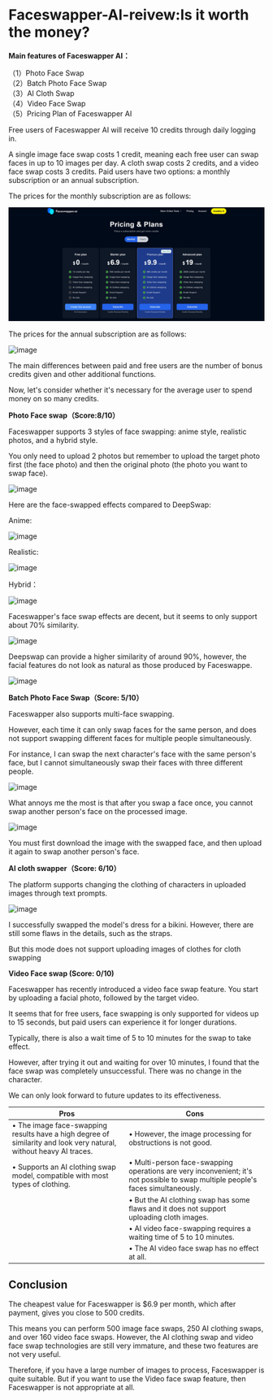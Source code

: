 # Faceswapper-AI-reivew:Is it worth the money?
**Main features of Faceswapper AI：<br>**

（1）Photo Face Swap<br>
（2）Batch Photo Face Swap<br>
（3）AI Cloth Swap<br>
（4）Video Face Swap<br>
（5）Pricing Plan of Faceswapper AI<br>

Free users of Faceswapper AI will receive 10 credits through daily logging in.

A single image face swap costs 1 credit, meaning each free user can swap faces in up to 10 images per day. A cloth swap costs 2 credits, and a video face swap costs 3 credits.
Paid users have two options: a monthly subscription or an annual subscription.

The prices for the monthly subscription are as follows:

![Example Image](./images/Pricing.png)

The prices for the annual subscription are as follows:

![image](https://github.com/BiggerGeorge/Faceswapper-reivew/assets/171020335/d5c7e96b-5a7b-4b30-9d45-8bffccd19dfb)

The main differences between paid and free users are the number of bonus credits given and other additional functions.

Now, let's consider whether it's necessary for the average user to spend money on so many credits.

**Photo Face swap（Score:8/10）**

Faceswapper supports 3 styles of face swapping: anime style, realistic photos, and a hybrid style.

You only need to upload 2 photos but remember to upload the target photo first (the face photo) and then the original photo (the photo you want to swap face).

![image](https://github.com/BiggerGeorge/Faceswapper-reivew/assets/171020335/b3a338bd-ea1d-4d36-89f1-0aac1356a31b)

Here are the face-swapped effects compared to DeepSwap:

Anime:

![image](https://github.com/BiggerGeorge/Faceswapper-reivew/assets/171020335/c16ea6fa-0cef-4dfc-82a6-dc5d5dc67345)

Realistic:

![image](https://github.com/BiggerGeorge/Faceswapper-reivew/assets/171020335/d372f148-9d23-4d03-83c2-066a158d17a2)

Hybrid：

![image](https://github.com/BiggerGeorge/Faceswapper-reivew/assets/171020335/9200dbb0-8c67-4950-ade9-043e6f34dcde)

Faceswapper's face swap effects are decent, but it seems to only support about 70% similarity.

![image](https://github.com/BiggerGeorge/Faceswapper-reivew/assets/171020335/28db1632-113e-48bb-b9a5-352afb45095f)

Deepswap can provide a higher similarity of around 90%, however, the facial features do not look as natural as those produced by Faceswappe.

![image](https://github.com/BiggerGeorge/Faceswapper-reivew/assets/171020335/352ae813-5978-42b8-b3a8-0474aa0e9c0a)

**Batch Photo Face Swap（Score: 5/10）**

Faceswapper also supports multi-face swapping. 

However, each time it can only swap faces for the same person, and does not support swapping different faces for multiple people simultaneously. 

For instance, I can swap the next character's face with the same person's face, but I cannot simultaneously swap their faces with three different people.

![image](https://github.com/BiggerGeorge/Faceswapper-reivew/assets/171020335/205019e3-4d47-4dae-b230-4fbe9629d7d1)

What annoys me the most is that after you swap a face once, you cannot swap another person's face on the processed image. 

![image](https://github.com/BiggerGeorge/Faceswapper-reivew/assets/171020335/61a34798-8569-4eee-a897-5008961f4cea)

You must first download the image with the swapped face, and then upload it again to swap another person's face.

**AI cloth swapper（Score: 6/10）**

The platform supports changing the clothing of characters in uploaded images through text prompts.

![image](https://github.com/BiggerGeorge/Faceswapper-reivew/assets/171020335/2486f28e-3c52-46fa-b7c7-cca206b69f1c)

I successfully swapped the model's dress for a bikini. However, there are still some flaws in the details, such as the straps.

But this mode does not support uploading images of clothes for cloth swapping

**Video Face swap (Score: 0/10)**

Faceswapper has recently introduced a video face swap feature. You start by uploading a facial photo, followed by the target video. 

It seems that for free users, face swapping is only supported for videos up to 15 seconds, but paid users can experience it for longer durations. 

Typically, there is also a wait time of 5 to 10 minutes for the swap to take effect.

However, after trying it out and waiting for over 10 minutes, I found that the face swap was completely unsuccessful. There was no change in the character.

We can only look forward to future updates to its effectiveness.

| Pros                                                                                       | Cons                                                                                          |
|--------------------------------------------------------------------------------------------|-----------------------------------------------------------------------------------------------|
| • The image face-swapping results have a high degree of similarity and look very natural, without heavy AI traces. | • However, the image processing for obstructions is not good.                                 |
| • Supports an AI clothing swap model, compatible with most types of clothing.              | • Multi-person face-swapping operations are very inconvenient; it's not possible to swap multiple people's faces simultaneously. |
|                                                                                            | • But the AI clothing swap has some flaws and it does not support uploading cloth images.      |
|                                                                                            | • AI video face-swapping requires a waiting time of 5 to 10 minutes.                           |
|                                                                                            | • The AI video face swap has no effect at all.                                                 |

## Conclusion

The cheapest value for Faceswapper is $6.9 per month, which after payment, gives you close to 500 credits. 

This means you can perform 500 image face swaps, 250 AI clothing swaps, and over 160 video face swaps. However, the AI clothing swap and video face swap technologies are still very immature, and these two features are not very useful.

Therefore, if you have a large number of images to process, Faceswapper is quite suitable. But if you want to use the Video face swap feature, then Faceswapper is not appropriate at all.
